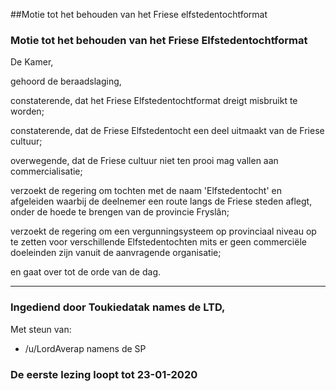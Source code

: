 ##Motie tot het behouden van het Friese elfstedentochtformat 
 
### Motie tot het behouden van het Friese Elfstedentochtformat

De Kamer,

gehoord de beraadslaging,

constaterende, dat het Friese Elfstedentochtformat dreigt misbruikt te worden;

constaterende, dat de Friese Elfstedentocht een deel uitmaakt van de Friese cultuur;

overwegende, dat de Friese cultuur niet ten prooi mag vallen aan commercialisatie;

verzoekt de regering om tochten met de naam 'Elfstedentocht' en afgeleiden waarbij de deelnemer een route langs de Friese steden aflegt, onder de hoede te brengen van de provincie Fryslân;

verzoekt de regering om een vergunningsysteem op provinciaal niveau op te zetten voor verschillende Elfstedentochten mits er geen commerciële doeleinden zijn vanuit de aanvragende organisatie;

en gaat over tot de orde van de dag.

---

### Ingediend door Toukiedatak names de LTD, 
Met steun van:

- /u/LordAverap namens de SP


### De eerste lezing loopt tot 23-01-2020